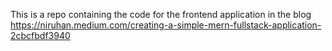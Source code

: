This is a repo containing the code for the frontend application in the blog https://niruhan.medium.com/creating-a-simple-mern-fullstack-application-2cbcfbdf3940
